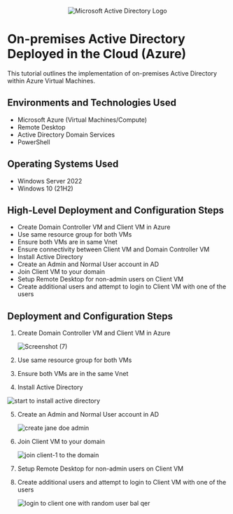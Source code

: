 <p align="center">
<img src="https://i.imgur.com/pU5A58S.png" alt="Microsoft Active Directory Logo"/>
</p>

<h1>On-premises Active Directory Deployed in the Cloud (Azure)</h1>
This tutorial outlines the implementation of on-premises Active Directory within Azure Virtual Machines.<br />



<h2>Environments and Technologies Used</h2>

- Microsoft Azure (Virtual Machines/Compute)
- Remote Desktop
- Active Directory Domain Services
- PowerShell

<h2>Operating Systems Used </h2>

- Windows Server 2022
- Windows 10 (21H2)

<h2>High-Level Deployment and Configuration Steps</h2>

- Create Domain Controller VM and Client VM in Azure
- Use same resource group for both VMs
- Ensure both VMs are in same Vnet
- Ensure connectivity between Client VM and Domain Controller VM
- Install Active Directory
- Create an Admin and Normal User account in AD
- Join Client VM to your domain
- Setup Remote Desktop for non-admin users on Client VM
- Create additional users and attempt to login to Client VM with one of the users


<h2>Deployment and Configuration Steps</h2>

1. Create Domain Controller VM and Client VM in Azure

   ![Screenshot (7)](https://github.com/meganhoose/configure-AD/assets/142938638/46b103a5-14aa-47d4-b586-799c640a498c)


2. Use same resource group for both VMs


3. Ensure both VMs are in the same Vnet


4. Install Active Directory

   
![start to install active directory](https://github.com/meganhoose/configure-AD/assets/142938638/ec352f27-c614-43bc-9fa8-194dd8be6070)



5. Create an Admin and Normal User account in AD

   ![create jane doe admin](https://github.com/meganhoose/configure-AD/assets/142938638/0243d0ec-9f02-4239-abcd-400fa2b77027)


6. Join Client VM to your domain

   ![join client-1 to the domain](https://github.com/meganhoose/configure-AD/assets/142938638/fc7c4086-25df-4d6a-9d0a-57631c2a12b4)


7. Setup Remote Desktop for non-admin users on Client VM


8. Create additional users and attempt to login to Client VM with one of the users

   ![login to client one with random user bal qer](https://github.com/meganhoose/configure-AD/assets/142938638/54d4270a-4171-4277-8296-b36c0f6846a0)



